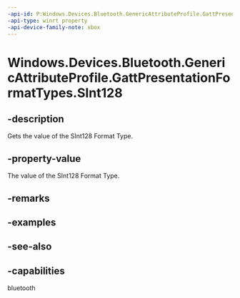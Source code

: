 ```yaml
---
-api-id: P:Windows.Devices.Bluetooth.GenericAttributeProfile.GattPresentationFormatTypes.SInt128
-api-type: winrt property
-api-device-family-note: xbox
---
```


<!-- Property syntax
public byte SInt128 { get; }
-->

# Windows.Devices.Bluetooth.GenericAttributeProfile.GattPresentationFormatTypes.SInt128

## -description
Gets the value of the SInt128 Format Type.

## -property-value
The value of the SInt128 Format Type.

## -remarks

## -examples

## -see-also

## -capabilities
bluetooth

